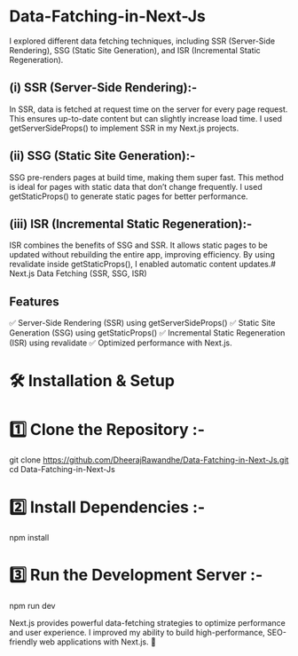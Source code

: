 # Data-Fatching-in-Next-Js

I explored different data fetching techniques, including SSR (Server-Side Rendering), SSG (Static Site Generation), and ISR (Incremental Static Regeneration). 

## (i) SSR (Server-Side Rendering):-
 In SSR, data is fetched at request time on the server for every page request. This ensures up-to-date content but can slightly increase load time. I used getServerSideProps() to implement SSR in my Next.js projects.

## (ii)  SSG (Static Site Generation):-
 SSG pre-renders pages at build time, making them super fast. This method is ideal for pages with static data that don’t change frequently. I used getStaticProps() to generate static pages for better performance.

## (iii)  ISR (Incremental Static Regeneration):-
 ISR combines the benefits of SSG and SSR. It allows static pages to be updated without rebuilding the entire app, improving efficiency. By using revalidate inside getStaticProps(), I enabled automatic content updates.# Next.js Data Fetching (SSR, SSG, ISR)  

## Features  
✅ Server-Side Rendering (SSR) using getServerSideProps()
✅ Static Site Generation (SSG) using getStaticProps()
✅ Incremental Static Regeneration (ISR) using revalidate
✅ Optimized performance with Next.js.

# 🛠 Installation & Setup  

# 1️⃣ Clone the Repository :-
git clone https://github.com/DheerajRawandhe/Data-Fatching-in-Next-Js.git
cd Data-Fatching-in-Next-Js

# 2️⃣ Install Dependencies :-
npm install

# 3️⃣ Run the Development Server :-
npm run dev 

Next.js provides powerful data-fetching strategies to optimize performance and user experience.
I improved my ability to build high-performance, SEO-friendly web applications with Next.js. 🚀
